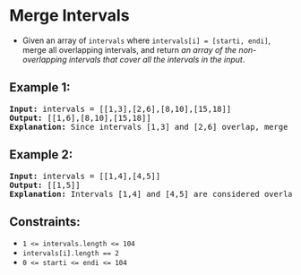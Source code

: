 # Merge Intervals

- Given an array of `intervals` where `intervals[i] = [starti, endi]`, merge all overlapping intervals, and return _an array of the non-overlapping intervals that cover all the intervals in the input_.

## Example 1:
<pre>
<b>Input:</b> intervals = [[1,3],[2,6],[8,10],[15,18]]
<b>Output:</b> [[1,6],[8,10],[15,18]]
<b>Explanation:</b> Since intervals [1,3] and [2,6] overlap, merge them into [1,6].
</pre>

## Example 2:
<pre>
<b>Input:</b> intervals = [[1,4],[4,5]]
<b>Output:</b> [[1,5]]
<b>Explanation:</b> Intervals [1,4] and [4,5] are considered overlapping.
</pre>

## Constraints:

- `1 <= intervals.length <= 104`
- `intervals[i].length == 2`
- `0 <= starti <= endi <= 104`

